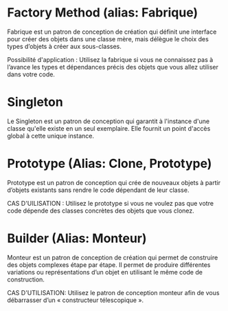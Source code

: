 # Factory Method (alias: Fabrique)

Fabrique est un patron de conception de création qui définit une interface pour créer des objets dans une classe mère, mais délègue le choix des types d’objets à créer aux sous-classes.

Possibilité d'application :  Utilisez la fabrique si vous ne connaissez pas à l’avance les types et dépendances précis des objets que vous allez utiliser dans votre code.

# Singleton

Le Singleton est un patron de conception qui garantit à l'instance d'une classe qu'elle existe en un seul exemplaire. 
Elle fournit un point d'accès global à cette unique instance.


# Prototype (Alias: Clone, Prototype)

Prototype est un patron de conception qui crée de nouveaux objets à partir d’objets existants sans rendre le code dépendant de leur classe.

CAS D'UILISATION : Utilisez le prototype si vous ne voulez pas que votre code dépende des classes concrètes des objets que vous clonez.


# Builder (Alias: Monteur)

Monteur est un patron de conception de création qui permet de construire des objets complexes étape par étape. Il permet de produire différentes variations ou représentations d’un objet en utilisant le même code de construction.

CAS D'UTILISATION: Utilisez le patron de conception monteur afin de vous débarrasser d’un « constructeur télescopique ».
